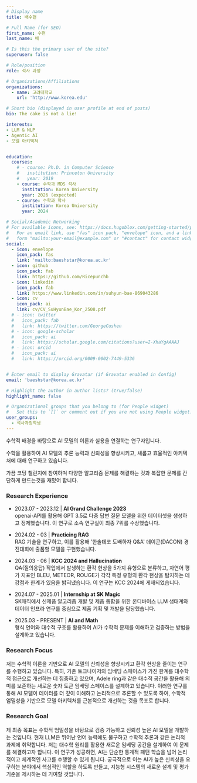 ```yaml
---
# Display name
title: 배수현

# Full Name (for SEO)
first_name: 수현
last_name: 배

# Is this the primary user of the site?
superuser: false

# Role/position
role: 석사 과정

# Organizations/Affiliations
organizations:
  - name: 고려대학교
    url: 'http://www.korea.edu'

# Short bio (displayed in user profile at end of posts)
bio: The cake is not a lie!

interests:
- LLM & NLP
- Agentic AI
- 모델 아키텍쳐


education:
  courses:
    # - course: Ph.D. in Computer Science
    #   institution: Princeton University
    #   year: 2019
    - course: 수학과 MDS 석사
      institution: Korea University
      year: 2026 (expected)
    - course: 수학과 학사
      institution: Korea University
      year: 2024

# Social/Academic Networking
# For available icons, see: https://docs.hugoblox.com/getting-started/page-builder/#icons
#   For an email link, use "fas" icon pack, "envelope" icon, and a link in the
#   form "mailto:your-email@example.com" or "#contact" for contact widget.
social:
  - icon: envelope
    icon_pack: fas
    link: 'mailto:baeshstar@korea.ac.kr'
  - icon: github
    icon_pack: fab
    link: https://github.com/Ricepunchb
  - icon: linkedin
    icon_pack: fab
    link: https://www.linkedin.com/in/suhyun-bae-869043286
  - icon: cv
    icon_pack: ai
    link: cv/CV_SuHyunBae_Kor_2508.pdf
  # - icon: twitter
  #   icon_pack: fab
  #   link: https://twitter.com/GeorgeCushen
  # - icon: google-scholar
  #   icon_pack: ai
  #   link: https://scholar.google.com/citations?user=I-XhaYgAAAAJ
  # - icon: orcid
  #   icon_pack: ai
  #   link: https://orcid.org/0009-0002-7449-5336


# Enter email to display Gravatar (if Gravatar enabled in Config)
email: 'baeshstar@korea.ac.kr'

# Highlight the author in author lists? (true/false)
highlight_name: false

# Organizational groups that you belong to (for People widget)
#   Set this to `[]` or comment out if you are not using People widget.
user_groups:
  - 석사과정학생
---
```


<!-- 짧은 자기소개 -->
수학적 배경을 바탕으로 AI 모델의 이론과 실용을 연결하는 연구자입니다.
<!-- 연구분야/주제 관심사 소개 -->
수학을 활용하여 AI 모델의 추론 능력과 신뢰성을 향상시키고, 새롭고 효율적인 아키텍처에 대해 연구하고 있습니다.
<!-- 그 외의 것/trivia -->
가끔 코딩 챌린지에 참여하며 다양한 알고리즘 문제를 해결하는 것과 복잡한 문제를 간단하게 만드는것을 재밌어 합니다.

### Research Experience

- 2023.07 - 2023.12 | **AI Grand Challenge 2023**    
openai-API를 활용해 GPT 3.5로 다중 답변 질문 모델을 위한 데이터셋을 생성하고 정제했습니다. 이 연구로 소속 연구실이 최종 7위를 수상했습니다.

- 2024.02 - 03 | **Practicing RAG**   
  RAG 기술을 연구하고, 이를 활용해 '한솔데코 도배하자 Q&A' 데이콘(DACON) 경진대회에 출품할 모델을 구현했습니다.

- 2024.03 - 06 | **KCC 2024 and Hallucination**   
  QA(질의응답) 작업에서 발생하는 환각 현상을 5가지 유형으로 분류하고, 자연어 평가 지표인 BLEU, METEOR, ROUGE가 각각 특정 유형의 환각 현상을 탐지하는 데 강점과 한계가 있음을 밝혀냈습니다. 이 연구는 KCC 2024에 게재되었습니다.

- 2024.07 - 2025.01 | **Internship at SK Magic**   
   SK매직에서 신제품 알고리즘 개발 및 제품 통합을 위한 온디바이스 LLM 생태계와 데이터 인프라 연구를 중심으로 제품 기획 및 개발을 담당했습니다.
  
- 2025.03 - PRESENT | **AI and Math**   
  형식 언어와 대수적 구조를 활용하여 AI가 수학적 문제를 이해하고 검증하는 방법을 설계하고 있습니다.
  

### Research Focus

저는 수학적 이론을 기반으로 AI 모델의 신뢰성을 향상시키고 환각 현상을 줄이는 연구를 수행하고 있습니다. 특히, 기존 토크나이저의 임베딩 스페이스가 가진 한계를 대수학적 접근으로 개선하는 데 집중하고 있으며, Adele ring과 같은 대수적 공간을 활용해 의미를 보존하는 새로운 숫자 토큰 임베딩 스페이스를 설계하고 있습니다. 이러한 연구를 통해 AI 모델이 데이터를 더 깊이 이해하고 논리적으로 추론할 수 있도록 하여, 수학적 엄밀성을 기반으로 모델 아키텍처를 근본적으로 개선하는 것을 목표로 합니다.


### Research Goal

제 최종 목표는 수학적 엄밀성을 바탕으로 검증 가능하고 신뢰성 높은 AI 모델을 개발하는 것입니다. 현재 LLM은 뛰어난 언어 능력에도 불구하고 수학적 추론과 같은 논리적 과제에 취약합니다. 저는 대수학 원리를 활용한 새로운 임베딩 공간을 설계하여 이 문제를 해결하고자 합니다. 이 연구가 성공하면, AI는 단순한 통계적 패턴 학습을 넘어 논리적이고 체계적인 사고를 수행할 수 있게 됩니다. 궁극적으로 이는 AI가 높은 신뢰성을 요구하는 분야에서 핵심적인 역할을 하도록 만들고, 지능형 시스템의 새로운 설계 및 평가 기준을 제시하는 데 기여할 것입니다.
